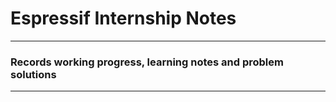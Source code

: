 # Espressif Internship Notes
---
### Records working progress, learning notes and problem solutions
---
